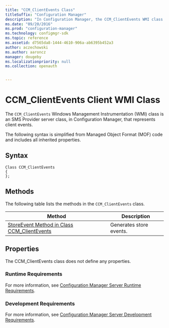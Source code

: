 ```yaml
---
title: "CCM_ClientEvents Class"
titleSuffix: "Configuration Manager"
description: "In Configuration Manager, the CCM_ClientEvents WMI class is an SMS Provider server class that represents client events."
ms.date: "09/20/2016"
ms.prod: "configuration-manager"
ms.technology: configmgr-sdk
ms.topic: reference
ms.assetid: d7565da8-1444-4610-906a-ab6395b452a3
author: aczechowski
ms.author: aaroncz
manager: dougeby
ms.localizationpriority: null
ms.collection: openauth


---
```

# CCM_ClientEvents Client WMI Class
The `CCM_ClientEvents` Windows Management Instrumentation (WMI) class is an SMS Provider server class, in Configuration Manager, that represents client events.  

 The following syntax is simplified from Managed Object Format (MOF) code and includes all inherited properties.  

## Syntax  

```  
Class CCM_ClientEvents  
{  
};  

```  

## Methods  
 The following table lists the methods in the `CCM_ClientEvents` class.  

|Method|Description|  
|------------|-----------------|  
|[StoreEvent Method in Class CCM_ClientEvents](../../../../../develop/reference/core/clients/sdk/storeevent-method-in-class-ccm_clientevents.md)|Generates store events.|  

## Properties  
 The CCM_ClientEvents class does not define any properties.  

### Runtime Requirements  
 For more information, see [Configuration Manager Server Runtime Requirements](../../../../../develop/core/reqs/server-runtime-requirements.md).  

### Development Requirements  
 For more information, see [Configuration Manager Server Development Requirements](../../../../../develop/core/reqs/server-development-requirements.md).  
